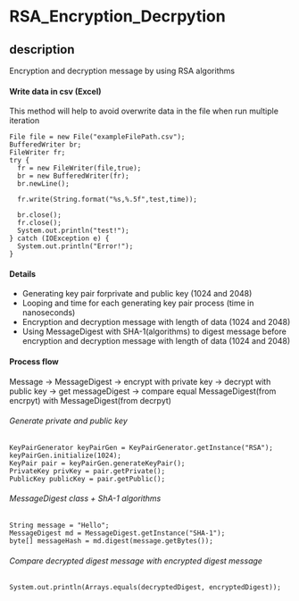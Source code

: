 # RSA_Encryption_Decrpytion
## description
Encryption and decryption message by using RSA algorithms

#### Write data in csv (Excel) 
This method will help to avoid overwrite data in the file when run multiple iteration
```
File file = new File("exampleFilePath.csv");
BufferedWriter br;
FileWriter fr;
try {
  fr = new FileWriter(file,true);
  br = new BufferedWriter(fr);
  br.newLine();
			
  fr.write(String.format("%s,%.5f",test,time));
		
  br.close();
  fr.close();
  System.out.println("test!");
} catch (IOException e) {
  System.out.println("Error!");
}
```

#### Details
* Generating key pair forprivate and public key (1024 and 2048)
* Looping and time for each generating key pair process (time in nanoseconds)
* Encryption and decryption message with length of data (1024 and 2048)
* Using MessageDigest with SHA-1(algorithms) to digest message before encryption and decryption message with length of data (1024 and 2048)

#### Process flow
Message -> MessageDigest -> encrypt with private key 
-> decrypt with public key -> get messageDigest 
-> compare equal MessageDigest(from encrpyt) with  MessageDigest(from decrpyt)

###### Generate private and public key
```
KeyPairGenerator keyPairGen = KeyPairGenerator.getInstance("RSA");
keyPairGen.initialize(1024);
KeyPair pair = keyPairGen.generateKeyPair();
PrivateKey privKey = pair.getPrivate();   
PublicKey publicKey = pair.getPublic(); 
```

###### MessageDigest class + ShA-1 algorithms
```
String message = "Hello";
MessageDigest md = MessageDigest.getInstance("SHA-1");
byte[] messageHash = md.digest(message.getBytes());
```    

###### Compare decrypted digest message with encrypted digest message
```
System.out.println(Arrays.equals(decryptedDigest, encryptedDigest));
```
